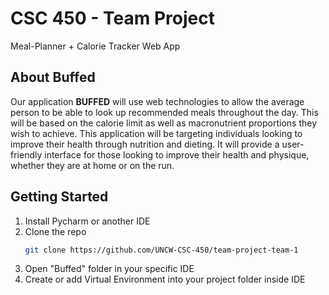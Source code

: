 # CSC 450 - Team Project
Meal-Planner + Calorie Tracker Web App

## About Buffed
Our application __**BUFFED**__ will use web technologies to allow the average person to be able to look up recommended meals throughout the day.  This will be based on the calorie limit as well as macronutrient proportions they wish to achieve. This application will be targeting individuals looking to improve their health through nutrition and dieting.  It will provide a user-friendly interface for those looking to improve their health and physique, whether they are at home or on the run.

## Getting Started

1. Install Pycharm or another IDE
2. Clone the repo
   ```sh
   git clone https://github.com/UNCW-CSC-450/team-project-team-1
   ```
3. Open "Buffed" folder in your specific IDE
4. Create or add Virtual Environment into your project folder inside IDE
